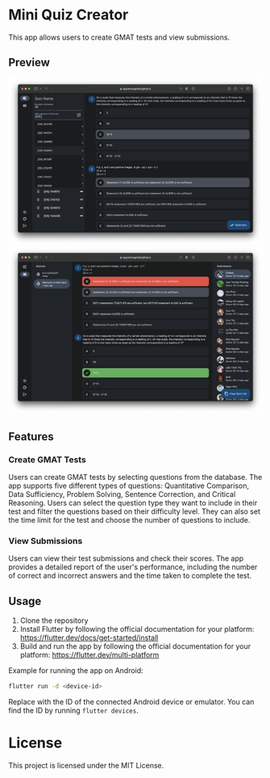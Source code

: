 # Mini Quiz Creator

This app allows users to create GMAT tests and view submissions.

## Preview

![Creator](./docs/demo/creator.png)
![Reviewer](./docs/demo/reviewer.png)

## Features

### Create GMAT Tests

Users can create GMAT tests by selecting questions from the database. The app supports five different types of questions: Quantitative Comparison, Data Sufficiency, Problem Solving, Sentence Correction, and Critical Reasoning. Users can select the question type they want to include in their test and filter the questions based on their difficulty level. They can also set the time limit for the test and choose the number of questions to include.

### View Submissions

Users can view their test submissions and check their scores. The app provides a detailed report of the user's performance, including the number of correct and incorrect answers and the time taken to complete the test.

## Usage

1. Clone the repository
2. Install Flutter by following the official documentation for your platform: https://flutter.dev/docs/get-started/install
3. Build and run the app by following the official documentation for your platform: https://flutter.dev/multi-platform

Example for running the app on Android:

```bash
flutter run -d <device-id>
```

Replace <device-id> with the ID of the connected Android device or emulator. You can find the ID by running `flutter devices`.

# License

This project is licensed under the MIT License.
